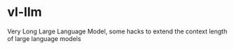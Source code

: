 # vl-llm
Very Long Large Language Model, some hacks to extend the context length of large language models

